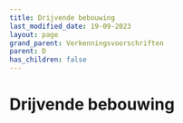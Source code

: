 ```yaml
---
title: Drijvende bebouwing
last_modified_date: 19-09-2023
layout: page
grand_parent: Verkenningsvoorschriften
parent: D
has_children: false
---
```


Drijvende bebouwing
===================

